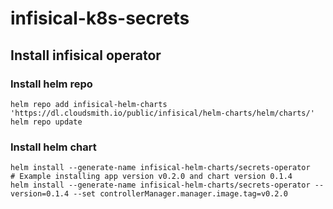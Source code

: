 # infisical-k8s-secrets

## Install infisical operator

### Install helm repo
```
helm repo add infisical-helm-charts 'https://dl.cloudsmith.io/public/infisical/helm-charts/helm/charts/' 
helm repo update
```

### Install helm chart
```
helm install --generate-name infisical-helm-charts/secrets-operator 
# Example installing app version v0.2.0 and chart version 0.1.4
helm install --generate-name infisical-helm-charts/secrets-operator --version=0.1.4 --set controllerManager.manager.image.tag=v0.2.0
```



